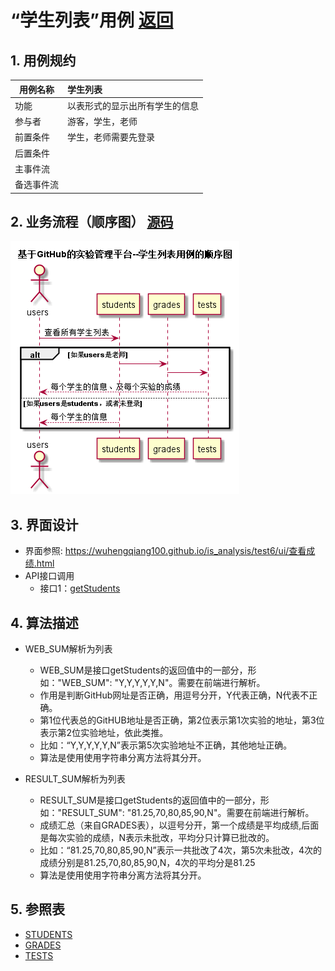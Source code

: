 ﻿
# “学生列表”用例 [返回](../README.md)
## 1. 用例规约

|用例名称|学生列表|
|-------|:-------------|
|功能|以表形式的显示出所有学生的信息|
|参与者|游客，学生，老师|
|前置条件|学生，老师需要先登录|
|后置条件| |
|主事件流| |
|备选事件流| |

## 2. 业务流程（顺序图） [源码](../src/学生列表顺序图.puml)
![学生列表顺序图](../images_s/学生列表顺序图.png) 

## 3. 界面设计
- 界面参照: https://wuhengqiang100.github.io/is_analysis/test6/ui/查看成绩.html
- API接口调用
    - 接口1：[getStudents](../接口/getStudents.md) 

## 4. 算法描述

- WEB_SUM解析为列表  
  - WEB_SUM是接口getStudents的返回值中的一部分，形如："WEB_SUM": "Y,Y,Y,Y,Y,N"。需要在前端进行解析。  
  - 作用是判断GitHub网址是否正确，用逗号分开，Y代表正确，N代表不正确。  
  - 第1位代表总的GitHUB地址是否正确，第2位表示第1次实验的地址，第3位表示第2位实验地址，依此类推。
  - 比如：“Y,Y,Y,Y,Y,N”表示第5次实验地址不正确，其他地址正确。  
  - 算法是使用使用字符串分离方法将其分开。

- RESULT_SUM解析为列表
    - RESULT_SUM是接口getStudents的返回值中的一部分，形如："RESULT_SUM": "81.25,70,80,85,90,N"。需要在前端进行解析。
    - 成绩汇总（来自GRADES表），以逗号分开，第一个成绩是平均成绩,后面是每次实验的成绩，N表示未批改，平均分只计算已批改的。    
    - 比如：“81.25,70,80,85,90,N”表示一共批改了4次，第5次未批改，4次的成绩分别是81.25,70,80,85,90,N，4次的平均分是81.25
    - 算法是使用使用字符串分离方法将其分开。
    
## 5. 参照表

- [STUDENTS](../数据库设计/数据库设计.md/#STUDENTS)
- [GRADES](../数据库设计/数据库设计.md/#GRADES)
- [TESTS](./数据库设计./数据库设计.md/#TESTS)


